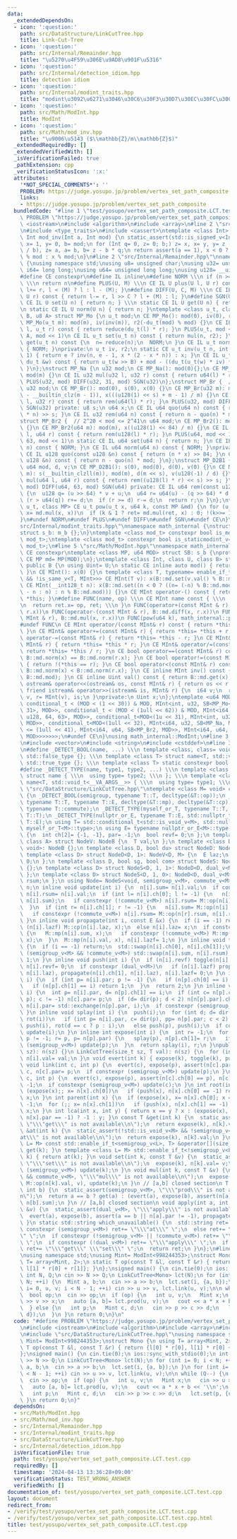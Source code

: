 ```yaml
---
data:
  _extendedDependsOn:
  - icon: ':question:'
    path: src/DataStructure/LinkCutTree.hpp
    title: Link-Cut-Tree
  - icon: ':question:'
    path: src/Internal/Remainder.hpp
    title: "\u5270\u4F59\u306E\u9AD8\u901F\u5316"
  - icon: ':question:'
    path: src/Internal/detection_idiom.hpp
    title: detection idiom
  - icon: ':question:'
    path: src/Internal/modint_traits.hpp
    title: "modint\u3092\u6271\u3046\u30C6\u30F3\u30D7\u30EC\u30FC\u30C8"
  - icon: ':question:'
    path: src/Math/ModInt.hpp
    title: ModInt
  - icon: ':question:'
    path: src/Math/mod_inv.hpp
    title: "\u9006\u5143 ($\\mathbb{Z}/m\\mathbb{Z}$)"
  _extendedRequiredBy: []
  _extendedVerifiedWith: []
  _isVerificationFailed: true
  _pathExtension: cpp
  _verificationStatusIcon: ':x:'
  attributes:
    '*NOT_SPECIAL_COMMENTS*': ''
    PROBLEM: https://judge.yosupo.jp/problem/vertex_set_path_composite
    links:
    - https://judge.yosupo.jp/problem/vertex_set_path_composite
  bundledCode: "#line 1 \"test/yosupo/vertex_set_path_composite.LCT.test.cpp\"\n#define\
    \ PROBLEM \"https://judge.yosupo.jp/problem/vertex_set_path_composite\"\n#include\
    \ <iostream>\n#include <algorithm>\n#include <array>\n#line 2 \"src/Math/mod_inv.hpp\"\
    \n#include <type_traits>\n#include <cassert>\ntemplate <class Int> constexpr inline\
    \ Int mod_inv(Int a, Int mod) {\n static_assert(std::is_signed_v<Int>);\n Int\
    \ x= 1, y= 0, b= mod;\n for (Int q= 0, z= 0; b;) z= x, x= y, y= z - y * (q= a\
    \ / b), z= a, a= b, b= z - b * q;\n return assert(a == 1), x < 0 ? mod - (-x)\
    \ % mod : x % mod;\n}\n#line 2 \"src/Internal/Remainder.hpp\"\nnamespace math_internal\
    \ {\nusing namespace std;\nusing u8= unsigned char;\nusing u32= unsigned;\nusing\
    \ i64= long long;\nusing u64= unsigned long long;\nusing u128= __uint128_t;\n\
    #define CE constexpr\n#define IL inline\n#define NORM \\\n if (n >= mod) n-= mod;\
    \ \\\n return n\n#define PLUS(U, M) \\\n CE IL U plus(U l, U r) const { return\
    \ l+= r, l < (M) ? l : l - (M); }\n#define DIFF(U, C, M) \\\n CE IL U diff(U l,\
    \ U r) const { return l-= r, l >> C ? l + (M) : l; }\n#define SGN(U) \\\n static\
    \ CE IL U set(U n) { return n; } \\\n static CE IL U get(U n) { return n; } \\\
    \n static CE IL U norm(U n) { return n; }\ntemplate <class u_t, class du_t, u8\
    \ B, u8 A> struct MP_Mo {\n u_t mod;\n CE MP_Mo(): mod(0), iv(0), r2(0) {}\n CE\
    \ MP_Mo(u_t m): mod(m), iv(inv(m)), r2(-du_t(mod) % mod) {}\n CE IL u_t mul(u_t\
    \ l, u_t r) const { return reduce(du_t(l) * r); }\n PLUS(u_t, mod << 1)\n DIFF(u_t,\
    \ A, mod << 1)\n CE IL u_t set(u_t n) const { return mul(n, r2); }\n CE IL u_t\
    \ get(u_t n) const {\n  n= reduce(n);\n  NORM;\n }\n CE IL u_t norm(u_t n) const\
    \ { NORM; }\nprivate:\n u_t iv, r2;\n static CE u_t inv(u_t n, int e= 6, u_t x=\
    \ 1) { return e ? inv(n, e - 1, x * (2 - x * n)) : x; }\n CE IL u_t reduce(const\
    \ du_t &w) const { return u_t(w >> B) + mod - ((du_t(u_t(w) * iv) * mod) >> B);\
    \ }\n};\nstruct MP_Na {\n u32 mod;\n CE MP_Na(): mod(0){};\n CE MP_Na(u32 m):\
    \ mod(m) {}\n CE IL u32 mul(u32 l, u32 r) const { return u64(l) * r % mod; }\n\
    \ PLUS(u32, mod) DIFF(u32, 31, mod) SGN(u32)\n};\nstruct MP_Br {  // mod < 2^31\n\
    \ u32 mod;\n CE MP_Br(): mod(0), s(0), x(0) {}\n CE MP_Br(u32 m): mod(m), s(95\
    \ - __builtin_clz(m - 1)), x(((u128(1) << s) + m - 1) / m) {}\n CE IL u32 mul(u32\
    \ l, u32 r) const { return rem(u64(l) * r); }\n PLUS(u32, mod) DIFF(u32, 31, mod)\
    \ SGN(u32) private: u8 s;\n u64 x;\n CE IL u64 quo(u64 n) const { return (u128(x)\
    \ * n) >> s; }\n CE IL u32 rem(u64 n) const { return n - quo(n) * mod; }\n};\n\
    struct MP_Br2 {  // 2^20 < mod <= 2^41\n u64 mod;\n CE MP_Br2(): mod(0), x(0)\
    \ {}\n CE MP_Br2(u64 m): mod(m), x((u128(1) << 84) / m) {}\n CE IL u64 mul(u64\
    \ l, u64 r) const { return rem(u128(l) * r); }\n PLUS(u64, mod << 1)\n DIFF(u64,\
    \ 63, mod << 1)\n static CE IL u64 set(u64 n) { return n; }\n CE IL u64 get(u64\
    \ n) const { NORM; }\n CE IL u64 norm(u64 n) const { NORM; }\nprivate:\n u64 x;\n\
    \ CE IL u128 quo(const u128 &n) const { return (n * x) >> 84; }\n CE IL u64 rem(const\
    \ u128 &n) const { return n - quo(n) * mod; }\n};\nstruct MP_D2B1 {\n u8 s;\n\
    \ u64 mod, d, v;\n CE MP_D2B1(): s(0), mod(0), d(0), v(0) {}\n CE MP_D2B1(u64\
    \ m): s(__builtin_clzll(m)), mod(m), d(m << s), v(u128(-1) / d) {}\n CE IL u64\
    \ mul(u64 l, u64 r) const { return rem((u128(l) * r) << s) >> s; }\n PLUS(u64,\
    \ mod) DIFF(u64, 63, mod) SGN(u64) private: CE IL u64 rem(const u128 &u) const\
    \ {\n  u128 q= (u >> 64) * v + u;\n  u64 r= u64(u) - (q >> 64) * d - d;\n  if\
    \ (r > u64(q)) r+= d;\n  if (r >= d) r-= d;\n  return r;\n }\n};\ntemplate <class\
    \ u_t, class MP> CE u_t pow(u_t x, u64 k, const MP &md) {\n for (u_t ret= md.set(1);;\
    \ x= md.mul(x, x))\n  if (k & 1 ? ret= md.mul(ret, x) : 0; !(k>>= 1)) return ret;\n\
    }\n#undef NORM\n#undef PLUS\n#undef DIFF\n#undef SGN\n#undef CE\n}\n#line 3 \"\
    src/Internal/modint_traits.hpp\"\nnamespace math_internal {\nstruct m_b {};\n\
    struct s_b: m_b {};\n}\ntemplate <class mod_t> constexpr bool is_modint_v= std::is_base_of_v<math_internal::m_b,\
    \ mod_t>;\ntemplate <class mod_t> constexpr bool is_staticmodint_v= std::is_base_of_v<math_internal::s_b,\
    \ mod_t>;\n#line 5 \"src/Math/ModInt.hpp\"\nnamespace math_internal {\n#define\
    \ CE constexpr\ntemplate <class MP, u64 MOD> struct SB: s_b {\nprotected:\n static\
    \ CE MP md= MP(MOD);\n};\ntemplate <class Int, class U, class B> struct MInt:\
    \ public B {\n using Uint= U;\n static CE inline auto mod() { return B::md.mod;\
    \ }\n CE MInt(): x(0) {}\n template <class T, typename= enable_if_t<is_modint_v<T>\
    \ && !is_same_v<T, MInt>>> CE MInt(T v): x(B::md.set(v.val() % B::md.mod)) {}\n\
    \ CE MInt(__int128_t n): x(B::md.set((n < 0 ? ((n= (-n) % B::md.mod) ? B::md.mod\
    \ - n : n) : n % B::md.mod))) {}\n CE MInt operator-() const { return MInt() -\
    \ *this; }\n#define FUNC(name, op) \\\n CE MInt name const { \\\n  MInt ret; \\\
    \n  return ret.x= op, ret; \\\n }\n FUNC(operator+(const MInt & r), B::md.plus(x,\
    \ r.x))\n FUNC(operator-(const MInt & r), B::md.diff(x, r.x))\n FUNC(operator*(const\
    \ MInt & r), B::md.mul(x, r.x))\n FUNC(pow(u64 k), math_internal::pow(x, k, B::md))\n\
    #undef FUNC\n CE MInt operator/(const MInt& r) const { return *this * r.inv();\
    \ }\n CE MInt& operator+=(const MInt& r) { return *this= *this + r; }\n CE MInt&\
    \ operator-=(const MInt& r) { return *this= *this - r; }\n CE MInt& operator*=(const\
    \ MInt& r) { return *this= *this * r; }\n CE MInt& operator/=(const MInt& r) {\
    \ return *this= *this / r; }\n CE bool operator==(const MInt& r) const { return\
    \ B::md.norm(x) == B::md.norm(r.x); }\n CE bool operator!=(const MInt& r) const\
    \ { return !(*this == r); }\n CE bool operator<(const MInt& r) const { return\
    \ B::md.norm(x) < B::md.norm(r.x); }\n CE inline MInt inv() const { return mod_inv<Int>(val(),\
    \ B::md.mod); }\n CE inline Uint val() const { return B::md.get(x); }\n friend\
    \ ostream& operator<<(ostream& os, const MInt& r) { return os << r.val(); }\n\
    \ friend istream& operator>>(istream& is, MInt& r) {\n  i64 v;\n  return is >>\
    \ v, r= MInt(v), is;\n }\nprivate:\n Uint x;\n};\ntemplate <u64 MOD> using ModInt=\
    \ conditional_t < (MOD < (1 << 30)) & MOD, MInt<int, u32, SB<MP_Mo<u32, u64, 32,\
    \ 31>, MOD>>, conditional_t < (MOD < (1ull << 62)) & MOD, MInt<i64, u64, SB<MP_Mo<u64,\
    \ u128, 64, 63>, MOD>>, conditional_t<MOD<(1u << 31), MInt<int, u32, SB<MP_Na,\
    \ MOD>>, conditional_t<MOD<(1ull << 32), MInt<i64, u32, SB<MP_Na, MOD>>, conditional_t<MOD\
    \ <= (1ull << 41), MInt<i64, u64, SB<MP_Br2, MOD>>, MInt<i64, u64, SB<MP_D2B1,\
    \ MOD>>>>>>>;\n#undef CE\n}\nusing math_internal::ModInt;\n#line 3 \"src/DataStructure/LinkCutTree.hpp\"\
    \n#include <vector>\n#include <string>\n#include <cstddef>\n#line 3 \"src/Internal/detection_idiom.hpp\"\
    \n#define _DETECT_BOOL(name, ...) \\\n template <class, class= void> struct name:\
    \ std::false_type {}; \\\n template <class T> struct name<T, std::void_t<__VA_ARGS__>>:\
    \ std::true_type {}; \\\n template <class T> static constexpr bool name##_v= name<T>::value\n\
    #define _DETECT_TYPE(name, type1, type2, ...) \\\n template <class T, class= void>\
    \ struct name { \\\n  using type= type2; \\\n }; \\\n template <class T> struct\
    \ name<T, std::void_t<__VA_ARGS__>> { \\\n  using type= type1; \\\n }\n#line 8\
    \ \"src/DataStructure/LinkCutTree.hpp\"\ntemplate <class M= void> class LinkCutTree\
    \ {\n _DETECT_BOOL(semigroup, typename T::T, decltype(&T::op));\n _DETECT_BOOL(dual,\
    \ typename T::T, typename T::E, decltype(&T::mp), decltype(&T::cp));\n _DETECT_BOOL(commute,\
    \ typename T::commute);\n _DETECT_TYPE(myself_or_T, typename T::T, T, typename\
    \ T::T);\n _DETECT_TYPE(nullptr_or_E, typename T::E, std::nullptr_t, typename\
    \ T::E);\n using T= std::conditional_t<std::is_void_v<M>, std::nullptr_t, typename\
    \ myself_or_T<M>::type>;\n using E= typename nullptr_or_E<M>::type;\n struct NodeB\
    \ {\n  int ch[2]= {-1, -1}, par= -1;\n  bool revf= 0;\n };\n template <class D,\
    \ class A> struct NodeV: NodeB {\n  T val;\n };\n template <class D> struct NodeV<D,\
    \ void>: NodeB {};\n template <class D, bool du> struct NodeD: NodeV<D, M> {};\n\
    \ template <class D> struct NodeD<D, 1>: NodeV<D, M> {\n  E laz;\n  bool lazf=\
    \ 0;\n };\n template <class D, bool sg, bool com> struct NodeS: NodeD<D, dual_v<M>>\
    \ {};\n template <class D> struct NodeS<D, 1, 1>: NodeD<D, dual_v<M>> {\n  T sum;\n\
    \ };\n template <class D> struct NodeS<D, 1, 0>: NodeD<D, dual_v<M>> {\n  T sum,\
    \ rsum;\n };\n using Node= NodeS<void, semigroup_v<M>, commute_v<M>>;\n std::vector<Node>\
    \ n;\n inline void update(int i) {\n  n[i].sum= n[i].val;\n  if constexpr (!commute_v<M>)\
    \ n[i].rsum= n[i].val;\n  if (int l= n[i].ch[0]; l != -1) {\n   n[i].sum= M::op(n[l].sum,\
    \ n[i].sum);\n   if constexpr (!commute_v<M>) n[i].rsum= M::op(n[i].rsum, n[l].rsum);\n\
    \  }\n  if (int r= n[i].ch[1]; r != -1) {\n   n[i].sum= M::op(n[i].sum, n[r].sum);\n\
    \   if constexpr (!commute_v<M>) n[i].rsum= M::op(n[r].rsum, n[i].rsum);\n  }\n\
    \ }\n inline void propagate(int i, const E &x) {\n  if (i == -1) return;\n  if\
    \ (n[i].lazf) M::cp(n[i].laz, x);\n  else n[i].laz= x;\n  if constexpr (semigroup_v<M>)\
    \ {\n   M::mp(n[i].sum, x);\n   if constexpr (!commute_v<M>) M::mp(n[i].rsum,\
    \ x);\n  }\n  M::mp(n[i].val, x), n[i].lazf= 1;\n }\n inline void toggle(int i)\
    \ {\n  if (i == -1) return;\n  std::swap(n[i].ch[0], n[i].ch[1]);\n  if constexpr\
    \ (semigroup_v<M> && !commute_v<M>) std::swap(n[i].sum, n[i].rsum);\n  n[i].revf^=\
    \ 1;\n }\n inline void push(int i) {\n  if (n[i].revf) toggle(n[i].ch[0]), toggle(n[i].ch[1]),\
    \ n[i].revf= 0;\n  if constexpr (dual_v<M>)\n   if (n[i].lazf) propagate(n[i].ch[0],\
    \ n[i].laz), propagate(n[i].ch[1], n[i].laz), n[i].lazf= 0;\n }\n inline int dir(int\
    \ i) {\n  if (int p= n[i].par; p != -1) {\n   if (n[p].ch[0] == i) return 0;\n\
    \   if (n[p].ch[1] == i) return 1;\n  }\n  return 2;\n }\n inline void rot(int\
    \ i) {\n  int p= n[i].par, d= n[p].ch[1] == i;\n  if (int c= n[p].ch[d]= std::exchange(n[i].ch[!d],\
    \ p); c != -1) n[c].par= p;\n  if (d= dir(p); d < 2) n[n[p].par].ch[d]= i;\n \
    \ n[i].par= std::exchange(n[p].par, i);\n  if constexpr (semigroup_v<M>) update(p);\n\
    \ }\n inline void splay(int i) {\n  push(i);\n  for (int d; d= dir(i), d < 2;\
    \ rot(i))\n   if (int p= n[i].par, c= dir(p), pp= n[p].par; c < 2) push(pp), push(p),\
    \ push(i), rot(d == c ? p : i);\n   else push(p), push(i);\n  if constexpr (semigroup_v<M>)\
    \ update(i);\n }\n inline int expose(int i) {\n  int r= -1;\n  for (int p= i;\
    \ p != -1; r= p, p= n[p].par) {\n   splay(p), n[p].ch[1]= r;\n   if constexpr\
    \ (semigroup_v<M>) update(p);\n  }\n  return splay(i), r;\n }\npublic:\n LinkCutTree(size_t\
    \ sz): n(sz) {}\n LinkCutTree(size_t sz, T val): n(sz) {\n  for (int i= sz; i--;)\
    \ n[i].val= val;\n }\n void evert(int k) { expose(k), toggle(k), push(k); }\n\
    \ void link(int c, int p) {\n  evert(c), expose(p), assert(n[c].par == -1), n[p].ch[1]=\
    \ c, n[c].par= p;\n  if constexpr (semigroup_v<M>) update(p);\n }\n void cut(int\
    \ c, int p) {\n  evert(c), expose(p), assert(n[c].ch[0] == p), n[c].ch[0]= n[p].par=\
    \ -1;\n  if constexpr (semigroup_v<M>) update(c);\n }\n int root(int x) {\n  for\
    \ (expose(x);; x= n[x].ch[0])\n   if (push(x), n[x].ch[0] == -1) return splay(x),\
    \ x;\n }\n int parent(int x) {\n  if (expose(x), x= n[x].ch[0]; x == -1) return\
    \ -1;\n  for (;; x= n[x].ch[1])\n   if (push(x), n[x].ch[1] == -1) return splay(x),\
    \ x;\n }\n int lca(int x, int y) { return x == y ? x : (expose(x), y= expose(y),\
    \ n[x].par == -1) ? -1 : y; }\n const T &get(int k) {\n  static_assert(!std::is_void_v<M>,\
    \ \"\\\"get\\\" is not available\\n\");\n  return expose(k), n[k].val;\n }\n T\
    \ &at(int k) {\n  static_assert(!std::is_void_v<M> && !semigroup_v<M>, \"\\\"\
    at\\\" is not available\\n\");\n  return expose(k), n[k].val;\n }\n template <class\
    \ L= M> const std::enable_if_t<semigroup_v<L>, T> &operator[](size_t k) { return\
    \ get(k); }\n template <class L= M> std::enable_if_t<!semigroup_v<L>, T> &operator[](size_t\
    \ k) { return at(k); }\n void set(int k, const T &v) {\n  static_assert(!std::is_void_v<M>,\
    \ \"\\\"set\\\" is not available\\n\");\n  expose(k), n[k].val= v;\n  if constexpr\
    \ (semigroup_v<M>) update(k);\n }\n void mul(int k, const T &v) {\n  static_assert(semigroup_v<M>\
    \ && commute_v<M>, \"\\\"mul\\\" is not available\\n\");\n  expose(k), n[k].val=\
    \ M::op(n[k].val, v), update(k);\n }\n // [a,b] closed section\n T prod(int a,\
    \ int b) {\n  static_assert(semigroup_v<M>, \"\\\"prod\\\" is not available\\\
    n\");\n  return a == b ? get(a) : (evert(a), expose(b), assert(n[a].par != -1),\
    \ n[b].sum);\n }\n // [a,b] closed section\n void apply(int a, int b, const E\
    \ &v) {\n  static_assert(dual_v<M>, \"\\\"apply\\\" is not available\\n\");\n\
    \  evert(a), expose(b), assert(a == b || n[a].par != -1), propagate(b, v), push(b);\n\
    \ }\n static std::string which_unavailable() {\n  std::string ret= \"\";\n  if\
    \ constexpr (semigroup_v<M>) ret+= \"\\\"at\\\" \";\n  else ret+= \"\\\"prod\\\
    \" \";\n  if constexpr (!semigroup_v<M> || !commute_v<M>) ret+= \"\\\"mul\\\"\
    \ \";\n  if constexpr (!dual_v<M>) ret+= \"\\\"apply\\\" \";\n  if constexpr (std::is_void_v<M>)\
    \ ret+= \"\\\"get\\\" \\\"set\\\" \";\n  return ret;\n }\n};\n#line 7 \"test/yosupo/vertex_set_path_composite.LCT.test.cpp\"\
    \nusing namespace std;\nusing Mint= ModInt<998244353>;\nstruct Mono {\n using\
    \ T= array<Mint, 2>;\n static T op(const T &l, const T &r) { return {l[0] * r[0],\
    \ l[1] * r[0] + r[1]}; }\n};\nsigned main() {\n cin.tie(0);\n ios::sync_with_stdio(0);\n\
    \ int N, Q;\n cin >> N >> Q;\n LinkCutTree<Mono> lct(N);\n for (int i= 0; i <\
    \ N; ++i) {\n  Mint a, b;\n  cin >> a >> b;\n  lct.set(i, {a, b});\n }\n for (int\
    \ i= 0, u, v; i < N - 1; ++i) cin >> u >> v, lct.link(u, v);\n\n while (Q--) {\n\
    \  bool op;\n  cin >> op;\n  if (op) {\n   int u, v;\n   Mint x;\n   cin >> u\
    \ >> v >> x;\n   auto [a, b]= lct.prod(u, v);\n   cout << a * x + b << '\\n';\n\
    \  } else {\n   int p;\n   Mint c, d;\n   cin >> p >> c >> d;\n   lct.set(p, {c,\
    \ d});\n  }\n }\n return 0;\n}\n"
  code: "#define PROBLEM \"https://judge.yosupo.jp/problem/vertex_set_path_composite\"\
    \n#include <iostream>\n#include <algorithm>\n#include <array>\n#include \"src/Math/ModInt.hpp\"\
    \n#include \"src/DataStructure/LinkCutTree.hpp\"\nusing namespace std;\nusing\
    \ Mint= ModInt<998244353>;\nstruct Mono {\n using T= array<Mint, 2>;\n static\
    \ T op(const T &l, const T &r) { return {l[0] * r[0], l[1] * r[0] + r[1]}; }\n\
    };\nsigned main() {\n cin.tie(0);\n ios::sync_with_stdio(0);\n int N, Q;\n cin\
    \ >> N >> Q;\n LinkCutTree<Mono> lct(N);\n for (int i= 0; i < N; ++i) {\n  Mint\
    \ a, b;\n  cin >> a >> b;\n  lct.set(i, {a, b});\n }\n for (int i= 0, u, v; i\
    \ < N - 1; ++i) cin >> u >> v, lct.link(u, v);\n\n while (Q--) {\n  bool op;\n\
    \  cin >> op;\n  if (op) {\n   int u, v;\n   Mint x;\n   cin >> u >> v >> x;\n\
    \   auto [a, b]= lct.prod(u, v);\n   cout << a * x + b << '\\n';\n  } else {\n\
    \   int p;\n   Mint c, d;\n   cin >> p >> c >> d;\n   lct.set(p, {c, d});\n  }\n\
    \ }\n return 0;\n}"
  dependsOn:
  - src/Math/ModInt.hpp
  - src/Math/mod_inv.hpp
  - src/Internal/Remainder.hpp
  - src/Internal/modint_traits.hpp
  - src/DataStructure/LinkCutTree.hpp
  - src/Internal/detection_idiom.hpp
  isVerificationFile: true
  path: test/yosupo/vertex_set_path_composite.LCT.test.cpp
  requiredBy: []
  timestamp: '2024-04-13 13:36:28+09:00'
  verificationStatus: TEST_WRONG_ANSWER
  verifiedWith: []
documentation_of: test/yosupo/vertex_set_path_composite.LCT.test.cpp
layout: document
redirect_from:
- /verify/test/yosupo/vertex_set_path_composite.LCT.test.cpp
- /verify/test/yosupo/vertex_set_path_composite.LCT.test.cpp.html
title: test/yosupo/vertex_set_path_composite.LCT.test.cpp
---
```

